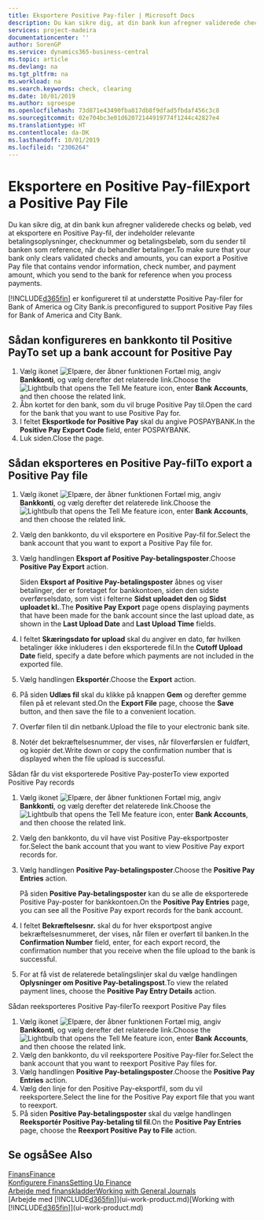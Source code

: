 ```yaml
---
title: Eksportere Positive Pay-filer | Microsoft Docs
description: Du kan sikre dig, at din bank kun afregner validerede checks og beløb, ved at eksportere en Positive Pay-fil, der indeholder kreditor- og betalingsoplysninger.
services: project-madeira
documentationcenter: ''
author: SorenGP
ms.service: dynamics365-business-central
ms.topic: article
ms.devlang: na
ms.tgt_pltfrm: na
ms.workload: na
ms.search.keywords: check, clearing
ms.date: 10/01/2019
ms.author: sgroespe
ms.openlocfilehash: 73d871e43490fba817db8f9dfad5fbdaf456c3c8
ms.sourcegitcommit: 02e704bc3e01d62072144919774f1244c42827e4
ms.translationtype: HT
ms.contentlocale: da-DK
ms.lasthandoff: 10/01/2019
ms.locfileid: "2306264"
---
```

# <a name="export-a-positive-pay-file"></a><span data-ttu-id="e93b6-103">Eksportere en Positive Pay-fil</span><span class="sxs-lookup"><span data-stu-id="e93b6-103">Export a Positive Pay File</span></span>
<span data-ttu-id="e93b6-104">Du kan sikre dig, at din bank kun afregner validerede checks og beløb, ved at eksportere en Positive Pay-fil, der indeholder relevante betalingsoplysninger, checknummer og betalingsbeløb, som du sender til banken som reference, når du behandler betalinger.</span><span class="sxs-lookup"><span data-stu-id="e93b6-104">To make sure that your bank only clears validated checks and amounts, you can export a Positive Pay file that contains vendor information, check number, and payment amount, which you send to the bank for reference when you process payments.</span></span>

[!INCLUDE[d365fin](includes/d365fin_md.md)] <span data-ttu-id="e93b6-105">er konfigureret til at understøtte Positive Pay-filer for Bank of America og City Bank.</span><span class="sxs-lookup"><span data-stu-id="e93b6-105">is preconfigured to support Positive Pay files for Bank of America and City Bank.</span></span>

## <a name="to-set-up-a-bank-account-for-positive-pay"></a><span data-ttu-id="e93b6-106">Sådan konfigureres en bankkonto til Positive Pay</span><span class="sxs-lookup"><span data-stu-id="e93b6-106">To set up a bank account for Positive Pay</span></span>
1. <span data-ttu-id="e93b6-107">Vælg ikonet ![Elpære, der åbner funktionen Fortæl mig](media/ui-search/search_small.png "Fortæl mig, hvad du vil foretage dig"), angiv **Bankkonti**, og vælg derefter det relaterede link.</span><span class="sxs-lookup"><span data-stu-id="e93b6-107">Choose the ![Lightbulb that opens the Tell Me feature](media/ui-search/search_small.png "Tell me what you want to do") icon, enter **Bank Accounts**, and then choose the related link.</span></span>
2. <span data-ttu-id="e93b6-108">Åbn kortet for den bank, som du vil bruge Positive Pay til.</span><span class="sxs-lookup"><span data-stu-id="e93b6-108">Open the card for the bank that you want to use Positive Pay for.</span></span>
3. <span data-ttu-id="e93b6-109">I feltet **Eksportkode for Positive Pay** skal du angive POSPAYBANK.</span><span class="sxs-lookup"><span data-stu-id="e93b6-109">In the **Positive Pay Export Code** field, enter POSPAYBANK.</span></span>
4. <span data-ttu-id="e93b6-110">Luk siden.</span><span class="sxs-lookup"><span data-stu-id="e93b6-110">Close the page.</span></span>

## <a name="to-export-a-positive-pay-file"></a><span data-ttu-id="e93b6-111">Sådan eksporteres en Positive Pay-fil</span><span class="sxs-lookup"><span data-stu-id="e93b6-111">To export a Positive Pay file</span></span>
1. <span data-ttu-id="e93b6-112">Vælg ikonet ![Elpære, der åbner funktionen Fortæl mig](media/ui-search/search_small.png "Fortæl mig, hvad du vil foretage dig"), angiv **Bankkonti**, og vælg derefter det relaterede link.</span><span class="sxs-lookup"><span data-stu-id="e93b6-112">Choose the ![Lightbulb that opens the Tell Me feature](media/ui-search/search_small.png "Tell me what you want to do") icon, enter **Bank Accounts**, and then choose the related link.</span></span>
2. <span data-ttu-id="e93b6-113">Vælg den bankkonto, du vil eksportere en Positive Pay-fil for.</span><span class="sxs-lookup"><span data-stu-id="e93b6-113">Select the bank account that you want to export a Positive Pay file for.</span></span>
3. <span data-ttu-id="e93b6-114">Vælg handlingen **Eksport af Positive Pay-betalingsposter**.</span><span class="sxs-lookup"><span data-stu-id="e93b6-114">Choose **Positive Pay Export** action.</span></span>

    <span data-ttu-id="e93b6-115">Siden **Eksport af Positive Pay-betalingsposter** åbnes og viser betalinger, der er foretaget for bankkontoen, siden den sidste overførselsdato, som vist i felterne **Sidst uploadet den** og **Sidst uploadet kl.**.</span><span class="sxs-lookup"><span data-stu-id="e93b6-115">The **Positive Pay Export** page opens displaying payments that have been made for the bank account since the last upload date, as shown in the **Last Upload Date** and **Last Upload Time** fields.</span></span>
4. <span data-ttu-id="e93b6-116">I feltet **Skæringsdato for upload** skal du angiver en dato, før hvilken betalinger ikke inkluderes i den eksporterede fil.</span><span class="sxs-lookup"><span data-stu-id="e93b6-116">In the **Cutoff Upload Date** field, specify a date before which payments are not included in the exported file.</span></span>
5. <span data-ttu-id="e93b6-117">Vælg handlingen **Eksportér**.</span><span class="sxs-lookup"><span data-stu-id="e93b6-117">Choose the **Export** action.</span></span>
6. <span data-ttu-id="e93b6-118">På siden **Udlæs fil** skal du klikke på knappen **Gem** og derefter gemme filen på et relevant sted.</span><span class="sxs-lookup"><span data-stu-id="e93b6-118">On the **Export File** page, choose the **Save** button, and then save the file to a convenient location.</span></span>
7. <span data-ttu-id="e93b6-119">Overfør filen til din netbank.</span><span class="sxs-lookup"><span data-stu-id="e93b6-119">Upload the file to your electronic bank site.</span></span>
8. <span data-ttu-id="e93b6-120">Notér det bekræftelsesnummer, der vises, når filoverførslen er fuldført, og kopiér det.</span><span class="sxs-lookup"><span data-stu-id="e93b6-120">Write down or copy the confirmation number that is displayed when the file upload is successful.</span></span>

<span data-ttu-id="e93b6-121">Sådan får du vist eksporterede Positive Pay-poster</span><span class="sxs-lookup"><span data-stu-id="e93b6-121">To view exported Positive Pay records</span></span>

1. <span data-ttu-id="e93b6-122">Vælg ikonet ![Elpære, der åbner funktionen Fortæl mig](media/ui-search/search_small.png "Fortæl mig, hvad du vil foretage dig"), angiv **Bankkonti**, og vælg derefter det relaterede link.</span><span class="sxs-lookup"><span data-stu-id="e93b6-122">Choose the ![Lightbulb that opens the Tell Me feature](media/ui-search/search_small.png "Tell me what you want to do") icon, enter **Bank Accounts**, and then choose the related link.</span></span>
2. <span data-ttu-id="e93b6-123">Vælg den bankkonto, du vil have vist Positive Pay-eksportposter for.</span><span class="sxs-lookup"><span data-stu-id="e93b6-123">Select the bank account that you want to view Positive Pay export records for.</span></span>
3. <span data-ttu-id="e93b6-124">Vælg handlingen **Positive Pay-betalingsposter**.</span><span class="sxs-lookup"><span data-stu-id="e93b6-124">Choose the **Positive Pay Entries** action.</span></span>

    <span data-ttu-id="e93b6-125">På siden **Positive Pay-betalingsposter** kan du se alle de eksporterede Positive Pay-poster for bankkontoen.</span><span class="sxs-lookup"><span data-stu-id="e93b6-125">On the **Positive Pay Entries** page, you can see all the Positive Pay export records for the bank account.</span></span>
4. <span data-ttu-id="e93b6-126">I feltet **Bekræftelsesnr.** skal du for hver eksportpost angive bekræftelsesnummeret, der vises, når filen er overført til banken.</span><span class="sxs-lookup"><span data-stu-id="e93b6-126">In the **Confirmation Number** field, enter, for each export record, the confirmation number that you receive when the file upload to the bank is successful.</span></span>
5. <span data-ttu-id="e93b6-127">For at få vist de relaterede betalingslinjer skal du vælge handlingen **Oplysninger om Positive Pay-betalingspost**.</span><span class="sxs-lookup"><span data-stu-id="e93b6-127">To view the related payment lines, choose the **Positive Pay Entry Details** action.</span></span>

<span data-ttu-id="e93b6-128">Sådan reeksporteres Positive Pay-filer</span><span class="sxs-lookup"><span data-stu-id="e93b6-128">To reexport Positive Pay files</span></span>

1. <span data-ttu-id="e93b6-129">Vælg ikonet ![Elpære, der åbner funktionen Fortæl mig](media/ui-search/search_small.png "Fortæl mig, hvad du vil foretage dig"), angiv **Bankkonti**, og vælg derefter det relaterede link.</span><span class="sxs-lookup"><span data-stu-id="e93b6-129">Choose the ![Lightbulb that opens the Tell Me feature](media/ui-search/search_small.png "Tell me what you want to do") icon, enter **Bank Accounts**, and then choose the related link.</span></span>
2. <span data-ttu-id="e93b6-130">Vælg den bankkonto, du vil reeksportere Positive Pay-filer for.</span><span class="sxs-lookup"><span data-stu-id="e93b6-130">Select the bank account that you want to reexport Positive Pay files for.</span></span>
3. <span data-ttu-id="e93b6-131">Vælg handlingen **Positive Pay-betalingsposter**.</span><span class="sxs-lookup"><span data-stu-id="e93b6-131">Choose the **Positive Pay Entries** action.</span></span>
4. <span data-ttu-id="e93b6-132">Vælg den linje for den Positive Pay-eksportfil, som du vil reeksportere.</span><span class="sxs-lookup"><span data-stu-id="e93b6-132">Select the line for the Positive Pay export file that you want to reexport.</span></span>
5. <span data-ttu-id="e93b6-133">På siden **Positive Pay-betalingsposter** skal du vælge handlingen **Reeksportér Positive Pay-betaling til fil**.</span><span class="sxs-lookup"><span data-stu-id="e93b6-133">On the **Positive Pay Entries** page, choose the **Reexport Positive Pay to File** action.</span></span>

## <a name="see-also"></a><span data-ttu-id="e93b6-134">Se også</span><span class="sxs-lookup"><span data-stu-id="e93b6-134">See Also</span></span>
[<span data-ttu-id="e93b6-135">Finans</span><span class="sxs-lookup"><span data-stu-id="e93b6-135">Finance</span></span>](finance.md)  
[<span data-ttu-id="e93b6-136">Konfigurere Finans</span><span class="sxs-lookup"><span data-stu-id="e93b6-136">Setting Up Finance</span></span>](finance-setup-finance.md)  
[<span data-ttu-id="e93b6-137">Arbejde med finanskladder</span><span class="sxs-lookup"><span data-stu-id="e93b6-137">Working with General Journals</span></span>](ui-work-general-journals.md)  
<span data-ttu-id="e93b6-138">[Arbejde med [!INCLUDE[d365fin](includes/d365fin_md.md)]](ui-work-product.md)</span><span class="sxs-lookup"><span data-stu-id="e93b6-138">[Working with [!INCLUDE[d365fin](includes/d365fin_md.md)]](ui-work-product.md)</span></span>
